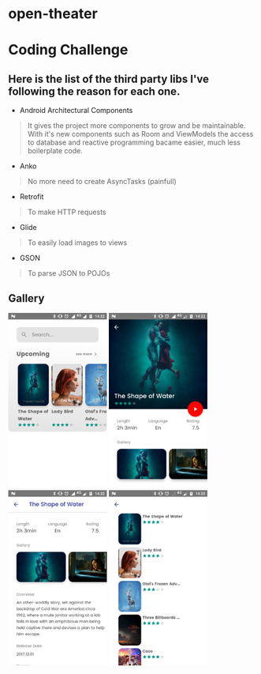 # open-theater
# Coding Challenge

## Here is the list of the third party libs I've following the reason for each one.

* Android Architectural Components
> It gives the project more components to grow and be maintainable.
With it's new components such as Room and ViewModels the access to database and reactive programming bacame easier, much less boilerplate code.
  
* Anko
> No more need to create AsyncTasks (painfull)
* Retrofit
> To make HTTP requests
* Glide
> To easily load images to views
* GSON
> To parse JSON to POJOs

## Gallery
<img src="https://github.com/daniloleemes/open-theater/blob/development/Screens/home.png" width="200">  <img src="https://github.com/daniloleemes/open-theater/blob/development/Screens/detail.png" width="200">  <img src="https://github.com/daniloleemes/open-theater/blob/development/Screens/detail-2.png" width="200">  <img src="https://github.com/daniloleemes/open-theater/blob/development/Screens/full-list.png" width="200">
